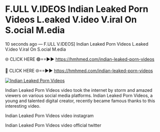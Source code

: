 # F.ULL V.IDEOS Indian Leaked Porn Videos L.eaked V.ideo V.iral On S.ocial M.edia

10 seconds ago — F.ULL V.IDEOS] Indian Leaked Porn Videos L.eaked V.ideo V.iral On S.ocial M.edia

🌐 CLICK HERE 🟢==►► https://hmhmed.com/indian-leaked-porn-videos

🔴 CLICK HERE 🌐==►► https://hmhmed.com/indian-leaked-porn-videos

[![Indian Leaked Porn Videos](https://i.imgur.com/dJHk4Zq.gif)](https://hmhmed.com/indian-leaked-porn-videos)

Indian Leaked Porn Videos video took the internet by storm and amazed viewers on various social media platforms. Indian Leaked Porn Videos, a young and talented digital creator, recently became famous thanks to this interesting video.

Indian Leaked Porn Videos video instagram

Indian Leaked Porn Videos video official twitter